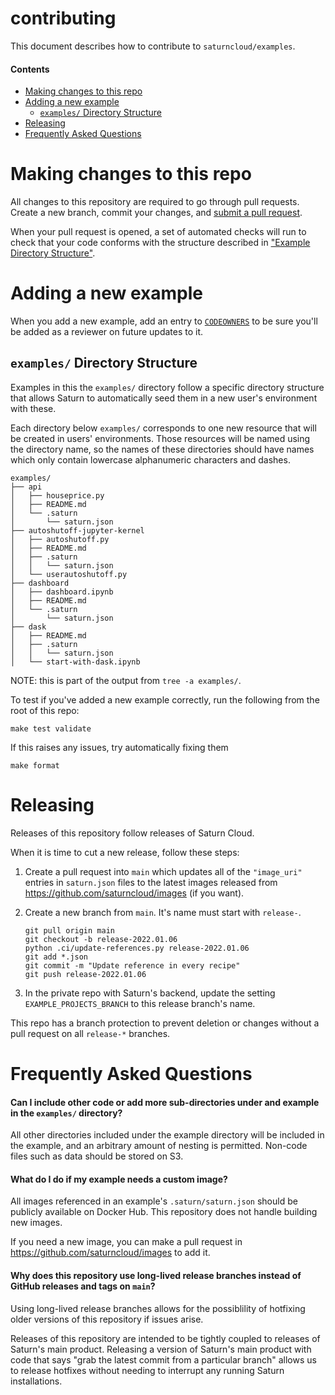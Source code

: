 # contributing

This document describes how to contribute to `saturncloud/examples`.

#### Contents

* [Making changes to this repo](#changes)
* [Adding a new example](#new-example)
    - [`examples/` Directory Structure](#dir-structure)
* [Releasing](#releasing)
* [Frequently Asked Questions](#faq)

# Making changes to this repo <a name="changes"></a>

All changes to this repository are required to go through pull requests. Create a new branch, commit your changes, and [submit a pull request](https://github.com/saturncloud/examples/compare).

When your pull request is opened, a set of automated checks will run to check that your code conforms with the structure described in ["Example Directory Structure"](#example-directory-structure).

# Adding a new example <a name="new-example"></a>

When you add a new example, add an entry to [`CODEOWNERS`](./.github/CODEOWNERS) to be sure you'll be added as a reviewer on future updates to it.

## `examples/` Directory Structure <a name="dir-structure"></a>

Examples in this the `examples/` directory follow a specific directory structure that allows Saturn to automatically seed them in a new user's environment with these.

Each directory below `examples/` corresponds to one new resource that will be created in users' environments. Those resources will be named using the directory name, so the names of these directories should have names which only contain lowercase alphanumeric characters and dashes.

```text
examples/
├── api
│   ├── houseprice.py
│   ├── README.md
│   └── .saturn
│       └── saturn.json
├── autoshutoff-jupyter-kernel
│   ├── autoshutoff.py
│   ├── README.md
│   ├── .saturn
│   │   └── saturn.json
│   └── userautoshutoff.py
├── dashboard
│   ├── dashboard.ipynb
│   ├── README.md
│   └── .saturn
│       └── saturn.json
├── dask
│   ├── README.md
│   ├── .saturn
│   │   └── saturn.json
│   └── start-with-dask.ipynb

```

NOTE: this is part of the output from `tree -a examples/`.

To test if you've added a new example correctly, run the following from the root of this repo:

```shell
make test validate
```

If this raises any issues, try automatically fixing them

```shell
make format
```

# Releasing

Releases of this repository follow releases of Saturn Cloud.

When it is time to cut a new release, follow these steps:

1. Create a pull request into `main` which updates all of the `"image_uri"` entries in `saturn.json` files to the latest images released from https://github.com/saturncloud/images (if you want).
1. Create a new branch from `main`. It's name must start with `release-`.

    ```shell
    git pull origin main
    git checkout -b release-2022.01.06
    python .ci/update-references.py release-2022.01.06
    git add *.json
    git commit -m "Update reference in every recipe"
    git push release-2022.01.06
    ```

1. In the private repo with Saturn's backend, update the setting `EXAMPLE_PROJECTS_BRANCH` to this release branch's name.

This repo has a branch protection to prevent deletion or changes without a pull request on all `release-*` branches.

# Frequently Asked Questions <a name="faq"></a>

#### Can I include other code or add more sub-directories under and example in the `examples/` directory?

All other directories included under the example directory will be included in the example, and an arbitrary amount of nesting is permitted. Non-code files such as data should be stored on S3.

#### What do I do if my example needs a custom image?

All images referenced in an example's `.saturn/saturn.json` should be publicly available on Docker Hub. This repository does not handle building new images.

If you need a new image, you can make a pull request in https://github.com/saturncloud/images to add it.

#### Why does this repository use long-lived release branches instead of GitHub releases and tags on `main`?

Using long-lived release branches allows for the possiblility of hotfixing older versions of this repository if issues arise.

Releases of this repository are intended to be tightly coupled to releases of Saturn's main product. Releasing a version of Saturn's main product with code that says "grab the latest commit from a particular branch" allows us to release hotfixes without needing to interrupt any running Saturn installations.
